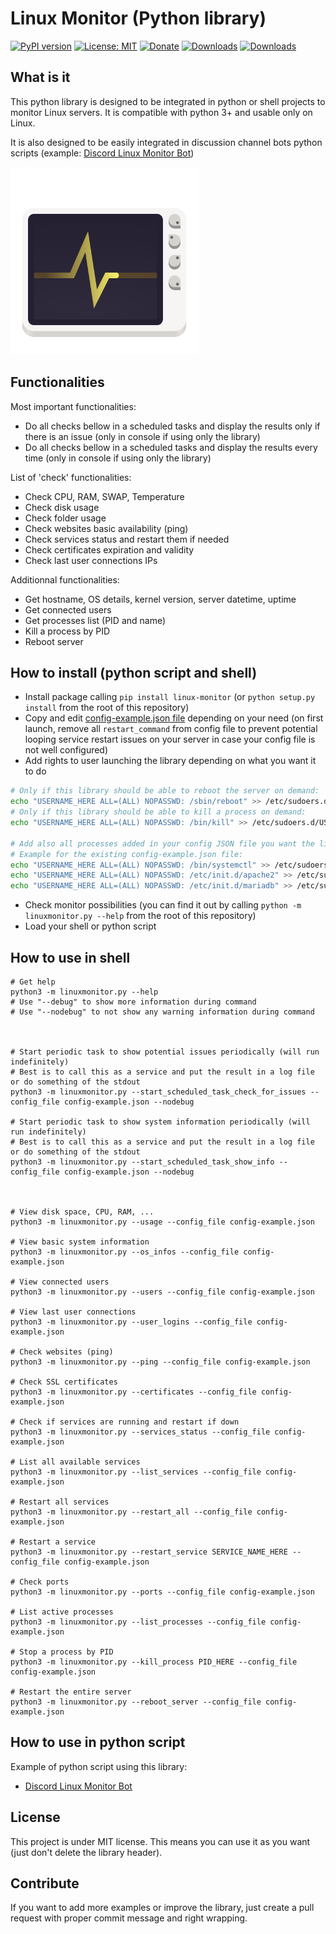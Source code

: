 # Linux Monitor (Python library)
[![PyPI version](https://badge.fury.io/py/LinuxMonitor.svg)](https://pypi.org/project/LinuxMonitor/) [![License: MIT](https://img.shields.io/badge/License-MIT-brightgreen.svg)](https://github.com/QuentinCG/Linux-Monitor-Python-Library/blob/master/LICENSE.md) [![Donate](https://img.shields.io/badge/Donate-PayPal-blue.svg)](https://paypal.me/QuentinCG) [![Downloads](https://static.pepy.tech/badge/LinuxMonitor)](https://pepy.tech/project/LinuxMonitor) [![Downloads](https://static.pepy.tech/badge/LinuxMonitor/month)](https://pepy.tech/project/LinuxMonitor)

## What is it

This python library is designed to be integrated in python or shell projects to monitor Linux servers.
It is compatible with python 3+ and usable only on Linux.

It is also designed to be easily integrated in discussion channel bots python scripts (example: [Discord Linux Monitor Bot](https://github.com/QuentinCG/Discord-Linux-Monitor-Bot-Python-Library))

<img src="https://github.com/QuentinCG/Linux-Monitor-Python-Library/raw/master/welcome.png" width="300">

## Functionalities

Most important functionalities:
  - Do all checks bellow in a scheduled tasks and display the results only if there is an issue (only in console if using only the library)
  - Do all checks bellow in a scheduled tasks and display the results every time (only in console if using only the library)

List of 'check' functionalities:
  - Check CPU, RAM, SWAP, Temperature
  - Check disk usage
  - Check folder usage
  - Check websites basic availability (ping)
  - Check services status and restart them if needed
  - Check certificates expiration and validity
  - Check last user connections IPs

Additionnal functionalities:
  - Get hostname, OS details, kernel version, server datetime, uptime
  - Get connected users
  - Get processes list (PID and name)
  - Kill a process by PID
  - Reboot server

## How to install (python script and shell)

  - Install package calling `pip install linux-monitor` (or `python setup.py install` from the root of this repository)
  - Copy and edit [config-example.json file](https://github.com/QuentinCG/Linux-Monitor-Python-Library/blob/master/config-example.json) depending on your need (on first launch, remove all `restart_command` from config file to prevent potential looping service restart issues on your server in case your config file is not well configured)
  - Add rights to user launching the library depending on what you want it to do
```sh
# Only if this library should be able to reboot the server on demand:
echo "USERNAME_HERE ALL=(ALL) NOPASSWD: /sbin/reboot" >> /etc/sudoers.d/USERNAME_HERE
# Only if this library should be able to kill a process on demand:
echo "USERNAME_HERE ALL=(ALL) NOPASSWD: /bin/kill" >> /etc/sudoers.d/USERNAME_HERE

# Add also all processes added in your config JSON file you want the library to be able to execute
# Example for the existing config-example.json file:
echo "USERNAME_HERE ALL=(ALL) NOPASSWD: /bin/systemctl" >> /etc/sudoers.d/USERNAME_HERE
echo "USERNAME_HERE ALL=(ALL) NOPASSWD: /etc/init.d/apache2" >> /etc/sudoers.d/USERNAME_HERE
echo "USERNAME_HERE ALL=(ALL) NOPASSWD: /etc/init.d/mariadb" >> /etc/sudoers.d/USERNAME_HERE
```
  - Check monitor possibilities (you can find it out by calling `python -m linuxmonitor.py --help` from the root of this repository)
  - Load your shell or python script

## How to use in shell

```shell
# Get help
python3 -m linuxmonitor.py --help
# Use "--debug" to show more information during command
# Use "--nodebug" to not show any warning information during command



# Start periodic task to show potential issues periodically (will run indefinitely)
# Best is to call this as a service and put the result in a log file or do something of the stdout
python3 -m linuxmonitor.py --start_scheduled_task_check_for_issues --config_file config-example.json --nodebug

# Start periodic task to show system information periodically (will run indefinitely)
# Best is to call this as a service and put the result in a log file or do something of the stdout
python3 -m linuxmonitor.py --start_scheduled_task_show_info --config_file config-example.json --nodebug



# View disk space, CPU, RAM, ...
python3 -m linuxmonitor.py --usage --config_file config-example.json

# View basic system information
python3 -m linuxmonitor.py --os_infos --config_file config-example.json

# View connected users
python3 -m linuxmonitor.py --users --config_file config-example.json

# View last user connections
python3 -m linuxmonitor.py --user_logins --config_file config-example.json

# Check websites (ping)
python3 -m linuxmonitor.py --ping --config_file config-example.json

# Check SSL certificates
python3 -m linuxmonitor.py --certificates --config_file config-example.json

# Check if services are running and restart if down
python3 -m linuxmonitor.py --services_status --config_file config-example.json

# List all available services
python3 -m linuxmonitor.py --list_services --config_file config-example.json

# Restart all services
python3 -m linuxmonitor.py --restart_all --config_file config-example.json

# Restart a service
python3 -m linuxmonitor.py --restart_service SERVICE_NAME_HERE --config_file config-example.json

# Check ports
python3 -m linuxmonitor.py --ports --config_file config-example.json

# List active processes
python3 -m linuxmonitor.py --list_processes --config_file config-example.json

# Stop a process by PID
python3 -m linuxmonitor.py --kill_process PID_HERE --config_file config-example.json

# Restart the entire server
python3 -m linuxmonitor.py --reboot_server --config_file config-example.json
```

## How to use in python script

Example of python script using this library:
 - [Discord Linux Monitor Bot](https://github.com/QuentinCG/Discord-Linux-Monitor-Bot-Python-Library)

## License

This project is under MIT license. This means you can use it as you want (just don't delete the library header).

## Contribute

If you want to add more examples or improve the library, just create a pull request with proper commit message and right wrapping.
